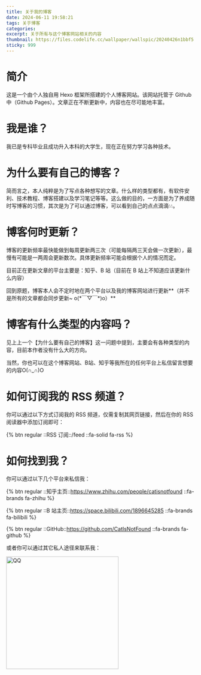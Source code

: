 ```yaml
---
title: 关于我的博客
date: 2024-06-11 19:58:21
tags: 关于博客
categories: 
excerpt: 关于所有与这个博客网站相关的内容
thumbnail: https://files.codelife.cc/wallpaper/wallspic/20240426n1bbf5.jpeg?x-oss-process=image/resize,limit_0,m_fill,w_2560,h_1440/quality,Q_92/format,webp
sticky: 999
---
```


# 简介

这是一个由个人独自用 Hexo 框架所搭建的个人博客网站。该网站托管于 Github 中（Github Pages）。文章正在不断更新中，内容也在尽可能地丰富。


# 我是谁？

我已是专科毕业且成功升入本科的大学生，现在正在努力学习各种技术。

# 为什么要有自己的博客？

简而言之，本人纯粹是为了写点各种想写的文章。什么样的类型都有，有软件安利、技术教程、博客搭建以及学习笔记等等。这么做的目的，一方面是为了养成随时写博客的习惯，其次是为了可以通过博客，可以看到自己的点点滴滴💧💧。

# 博客何时更新？

博客的更新频率最快能做到每周更新两三次（可能每隔两三天会做一次更新），最慢有可能是一两周会更新数次。具体更新频率可能会根据个人的情况而定。

目前正在更新文章的平台主要是：知乎、B 站（目前在 B 站上不知道应该更新什么内容）

回到原题，博客本人会不定时地在两个平台以及我的博客网站进行更新**（并不是所有的文章都会同步更新~ o(\*￣▽￣\*)o）**

# 博客有什么类型的内容吗？

见上上一个【为什么要有自己的博客】这一问题中提到，主要会有各种类型的内容，目前本作者没有什么大的方向。

当然，你也可以在这个博客网站、B站、知乎等我所在的任何平台上私信留言想要的内容O(∩_∩)O

# 如何订阅我的 RSS 频道？

你可以通过以下方式订阅我的 RSS 频道，仅需复制其网页链接，然后在你的 RSS 阅读器中添加订阅即可：

{% btn regular ::RSS 订阅::/feed ::fa-solid fa-rss %}

# 如何找到我？

你可以通过以下几个平台来私信我：

{% btn regular ::知乎主页::https://www.zhihu.com/people/catisnotfound ::fa-brands fa-zhihu %}

{% btn regular ::B 站主页::https://space.bilibili.com/1896645285 ::fa-brands fa-bilibili %}

{% btn regular ::GitHub::https://github.com/CatIsNotFound ::fa-brands fa-github %}
  
或者你可以通过其它私人途径来联系我：

<img src="/images/QQ.jpg" alt="QQ" width="300px">